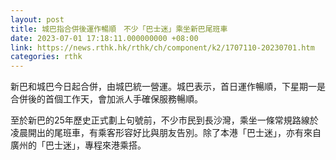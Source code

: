 ```yaml
---
layout: post
title: 城巴指合併後運作暢順　不少「巴士迷」乘坐新巴尾班車
date: 2023-07-01 17:18:11.000000000 +08:00
link: https://news.rthk.hk/rthk/ch/component/k2/1707110-20230701.htm
categories: rthk
---
```


新巴和城巴今日起合併，由城巴統一營運。城巴表示，首日運作暢順，下星期一是合併後的首個工作天，會加派人手確保服務暢順。

至於新巴的25年歷史正式劃上句號前，不少市民到長沙灣，乘坐一條常規路線於凌晨開出的尾班車，有乘客形容好比與朋友告別。除了本港「巴士迷」，亦有來自廣州的「巴士迷」，專程來港乘搭。
